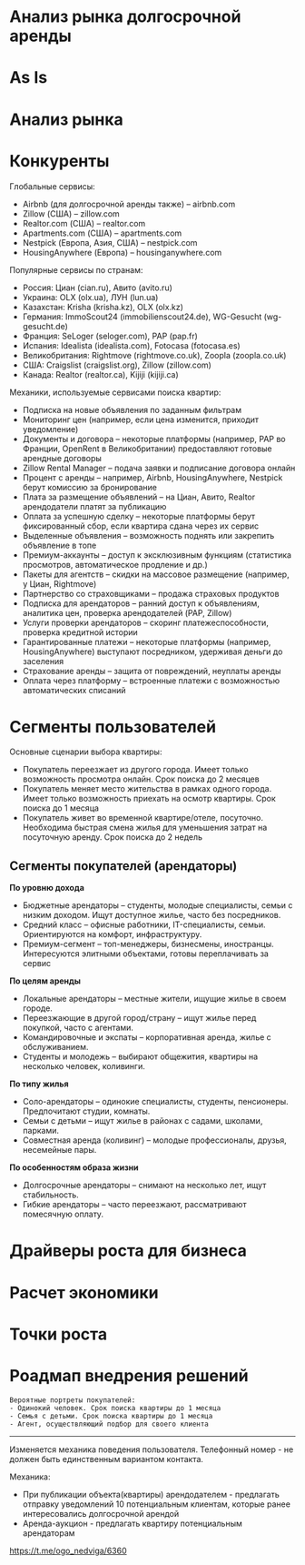 # Анализ рынка долгосрочной аренды

# As Is



# Анализ рынка

# Конкуренты

Глобальные сервисы:
- Airbnb (для долгосрочной аренды также) – airbnb.com
- Zillow (США) – zillow.com
- Realtor.com (США) – realtor.com
- Apartments.com (США) – apartments.com
- Nestpick (Европа, Азия, США) – nestpick.com
- HousingAnywhere (Европа) – housinganywhere.com

Популярные сервисы по странам:
- Россия: Циан (cian.ru), Авито (avito.ru)
- Украина: OLX (olx.ua), ЛУН (lun.ua)
- Казахстан: Krisha (krisha.kz), OLX (olx.kz)
- Германия: ImmoScout24 (immobilienscout24.de), WG-Gesucht (wg-gesucht.de)
- Франция: SeLoger (seloger.com), PAP (pap.fr)
- Испания: Idealista (idealista.com), Fotocasa (fotocasa.es)
- Великобритания: Rightmove (rightmove.co.uk), Zoopla (zoopla.co.uk)
- США: Craigslist (craigslist.org), Zillow (zillow.com)
- Канада: Realtor (realtor.ca), Kijiji (kijiji.ca)


Механики, используемые сервисами поиска квартир:
- Подписка на новые объявления по заданным фильтрам
- Мониторинг цен (например, если цена изменится, приходит уведомление)
- Документы и договора – некоторые платформы (например, PAP во Франции, OpenRent в Великобритании) предоставляют готовые арендные договоры
- Zillow Rental Manager – подача заявки и подписание договора онлайн
- Процент с аренды – например, Airbnb, HousingAnywhere, Nestpick берут комиссию за бронирование
- Плата за размещение объявлений – на Циан, Авито, Realtor арендодатели платят за публикацию
- Оплата за успешную сделку – некоторые платформы берут фиксированный сбор, если квартира сдана через их сервис
- Выделенные объявления – возможность поднять или закрепить объявление в топе
- Премиум-аккаунты – доступ к эксклюзивным функциям (статистика просмотров, автоматическое продление и др.)
- Пакеты для агентств – скидки на массовое размещение (например, у Циан, Rightmove)
- Партнерство со страховщиками – продажа страховых продуктов
- Подписка для арендаторов – ранний доступ к объявлениям, аналитика цен, проверка арендодателей (PAP, Zillow)
- Услуги проверки арендаторов – скоринг платежеспособности, проверка кредитной истории
- Гарантированные платежи – некоторые платформы (например, HousingAnywhere) выступают посредником, удерживая деньги до заселения
- Страхование аренды – защита от повреждений, неуплаты аренды
- Оплата через платформу – встроенные платежи с возможностью автоматических списаний



# Сегменты пользователей

Основные сценарии выбора квартиры:
- Покупатель переезжает из другого города. Имеет только возможность просмотра онлайн. Срок поиска до 2 месяцев
- Покупатель меняет место жительства в рамках одного города. Имеет только возможность приехать на осмотр квартиры. Срок поиска до 1 месяца
- Покупатель живет во временной квартире/отеле, посуточно. Необходима быстрая смена жилья для уменьшения затрат на посуточную аренду. Срок поиска до 2 недель

## Сегменты покупателей (арендаторы)

**По уровню дохода**
- Бюджетные арендаторы – студенты, молодые специалисты, семьи с низким доходом. Ищут доступное жилье, часто без посредников.
- Средний класс – офисные работники, IT-специалисты, семьи. Ориентируются на комфорт, инфраструктуру.
- Премиум-сегмент – топ-менеджеры, бизнесмены, иностранцы. Интересуются элитными объектами, готовы переплачивать за сервис

**По целям аренды**
- Локальные арендаторы – местные жители, ищущие жилье в своем городе.
- Переезжающие в другой город/страну – ищут жилье перед покупкой, часто с агентами.
- Командировочные и экспаты – корпоративная аренда, жилье с обслуживанием.
- Студенты и молодежь – выбирают общежития, квартиры на несколько человек, коливинги.

**По типу жилья**
- Соло-арендаторы – одинокие специалисты, студенты, пенсионеры. Предпочитают студии, комнаты.
- Семьи с детьми – ищут жилье в районах с садами, школами, парками.
- Совместная аренда (коливинг) – молодые профессионалы, друзья, несемейные пары.

**По особенностям образа жизни**
- Долгосрочные арендаторы – снимают на несколько лет, ищут стабильность.
- Гибкие арендаторы – часто переезжают, рассматривают помесячную оплату.




# Драйверы роста для бизнеса

# Расчет экономики

# Точки роста

# Роадмап внедрения решений



```
Вероятные портреты покупателей:
- Одинокий человек. Срок поиска квартиры до 1 месяца
- Семья с детьми. Срок поиска квартиры до 1 месяца
- Агент, осуществляющий подбор для своего клиента
```

---------------------------------------

Изменяется механика поведения пользователя.
Телефонный номер - не должен быть единственным вариантом контакта.



Механика:
- При публикации объекта(квартиры) арендодателем - предлагать отправку уведомлений 10 потенциальным клиентам, которые ранее интересовались долгосрочной арендой
- Аренда-аукцион - предлагать квартиру потенциальным арендаторам 

https://t.me/ogo_nedviga/6360